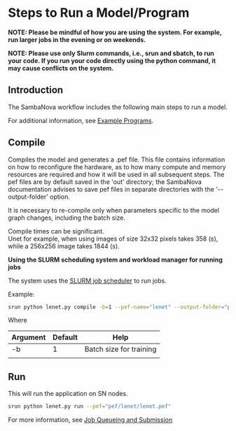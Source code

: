 # Steps to Run a Model/Program

**NOTE:  Please be mindful of how you are using the system.
For example, run larger jobs in the evening or on weekends.**

**NOTE: Please use only Slurm commands, i.e., srun and sbatch, to run your code.
If you run your code directly using the python command, it may cause conflicts
on the system.**

## Introduction

The SambaNova workflow includes the following main steps to run a model.

For additional information, see [Example Programs](Example-Programs.md).

## Compile

Compiles the model and generates a .pef file. This file contains
information on how to reconfigure the hardware, as to how many compute and
memory resources are required and how it will be used in all subsequent steps.
The pef files are by default saved in the 'out' directory; the
SambaNova documentation advises to save pef files in separate
directories with the '--output-folder' option.

It is necessary to re-compile only when parameters specific to the
model graph changes, including the batch size.  

Compile times can be significant.  
Unet for example, when using images of size 32x32 pixels takes 358 (s), while a 256x256 image takes 1844 (s).

**Using the SLURM scheduling system and workload manager for running
jobs**

The system uses the [SLURM job
scheduler](https://slurm.schedmd.com/quickstart.html) to run jobs.

Example:

```bash
srun python lenet.py compile -b=1 --pef-name="lenet" --output-folder="pef"
```

Where

| Argument               | Default   | Help                           |
|------------------------|-----------|--------------------------------|
| -b                     | 1         | Batch size for training        |
|                        |           |                                |

## Run

This will run the application on SN nodes.

```bash
srun python lenet.py run --pef="pef/lenet/lenet.pef"
```

For more information, see [Job Queueing and Submission](Job-Queuing-and-Submission.md)
